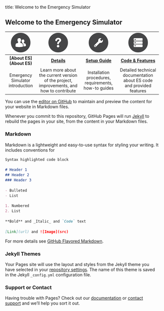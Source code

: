 title: Welcome to the Emergency Simulator
## Welcome to the Emergency Simulator

[users]: https://github.com/HampelAlexandre/AleTest2/blob/master/users.png 
[help]: https://github.com/HampelAlexandre/AleTest2/blob/master/help.png 
[tools]: https://github.com/HampelAlexandre/AleTest2/blob/master/tools.png 
[database]: https://github.com/HampelAlexandre/AleTest2/blob/master/database.png 


|![users]                    |![help]                          |![tools]                       |![database]              |
|:--------------------------:|:-------------------------------:|:-----------------------------:|:-----------------------:|
|**[About ES](About ES)**|**[Details](Details)**|**[Setup Guide](Setup-Guide)**|**[Code & Features](Documentation)**|
|Emergency Simulator introduction | Learn more about the current version of the project, improvements, and how to contribute | Installation procedures, requirements, how-to guides | Detailed technical documentation about ES code and provided features|


You can use the [editor on GitHub](https://github.com/kazwei/hello-world/edit/master/README.md) to maintain and preview the content for your website in Markdown files.

Whenever you commit to this repository, GitHub Pages will run [Jekyll](https://jekyllrb.com/) to rebuild the pages in your site, from the content in your Markdown files.

### Markdown

Markdown is a lightweight and easy-to-use syntax for styling your writing. It includes conventions for

```markdown
Syntax highlighted code block

# Header 1
## Header 2
### Header 3

- Bulleted
- List

1. Numbered
2. List

**Bold** and _Italic_ and `Code` text

[Link](url) and ![Image](src)
```

For more details see [GitHub Flavored Markdown](https://guides.github.com/features/mastering-markdown/).

### Jekyll Themes

Your Pages site will use the layout and styles from the Jekyll theme you have selected in your [repository settings](https://github.com/kazwei/hello-world/settings). The name of this theme is saved in the Jekyll `_config.yml` configuration file.

### Support or Contact

Having trouble with Pages? Check out our [documentation](https://help.github.com/categories/github-pages-basics/) or [contact support](https://github.com/contact) and we’ll help you sort it out.
